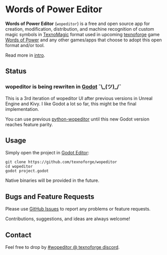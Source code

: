 # Words of Power Editor

**Words of Power Editor** (`wopeditor`) is a free and open source app
for creation, modification, distribution, and machine recognition of
custom magic symbols in [TexnoMagic] format used in upcoming
[texnoforge] game [Words of Power] and any other games/apps
that choose to adopt this open format and/or tool.

Read more in [intro](intro.md).


## Status

### wopeditor is being rewriten in [Godot] ¯\\\_(ツ)\_/¯

This is a 3rd iteration of wopeditor UI after previous versions in Unreal Engine and Kivy.
I like Godot a lot so far, this might be the final implementation.

You can use previous [python-wopeditor] until this new Godot version
reaches feature parity.


## Usage

Simply open the project in [Godot Editor](https://godotengine.org/download):

```
git clone https://github.com/texnoforge/wopeditor
cd wopeditor
godot project.godot
```

Native binaries will be provided in the future.


## Bugs and Feature Requests

Please use [GitHub Issues](https://github.com/texnoforge/wopeditor/issues)
to report any problems or feature requests.

Contributions, suggestions, and ideas are always welcome!


## Contact

Feel free to drop by
[#wopeditor @ texnoforge discord](https://discord.gg/Dq3vaeg3pG).

[texnoforge]: https://texnoforge.dev
[TexnoMagic]: https://texnoforge.github.io/texnomagic/
[Words of Power]: https://texnoforge.dev/pages/words-of-power/
[python-wopeditor]: https://github.com/texnoforge/python-wopeditor/
[wop.mod.io]: https://wop.mod.io
[Godot]: https://godotengine.org
